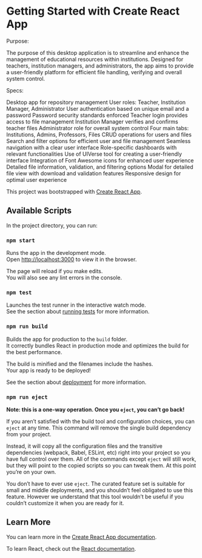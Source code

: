 # Getting Started with Create React App

Purpose:

The purpose of this desktop application is to streamline and enhance the management of educational resources within institutions. Designed for teachers, institution managers, and administrators, the app aims to provide a user-friendly platform for efficient file handling, verifying and overall system control.

Specs:

Desktop app for repository management
User roles: Teacher, Institution Manager, Administrator
User authentication based on unique email and a password
Password security standards enforced
Teacher login provides access to file management
Institution Manager verifies and confirms teacher files
Administrator role for overall system control
Four main tabs: Institutions, Admins, Professors, Files
CRUD operations for users and files
Search and filter options for efficient user and file management
Seamless navigation with a clear user interface
Role-specific dashboards with relevant functionalities
Use of UIVerse tool for creating a user-friendly interface
Integration of Font Awesome icons for enhanced user experience
Detailed file information, validation, and filtering options
Modal for detailed file view with download and validation features
Responsive design for optimal user experience

This project was bootstrapped with [Create React App](https://github.com/facebook/create-react-app).

## Available Scripts

In the project directory, you can run:

### `npm start`

Runs the app in the development mode.\
Open [http://localhost:3000](http://localhost:3000) to view it in the browser.

The page will reload if you make edits.\
You will also see any lint errors in the console.

### `npm test`

Launches the test runner in the interactive watch mode.\
See the section about [running tests](https://facebook.github.io/create-react-app/docs/running-tests) for more information.

### `npm run build`

Builds the app for production to the `build` folder.\
It correctly bundles React in production mode and optimizes the build for the best performance.

The build is minified and the filenames include the hashes.\
Your app is ready to be deployed!

See the section about [deployment](https://facebook.github.io/create-react-app/docs/deployment) for more information.

### `npm run eject`

**Note: this is a one-way operation. Once you `eject`, you can’t go back!**

If you aren’t satisfied with the build tool and configuration choices, you can `eject` at any time. This command will remove the single build dependency from your project.

Instead, it will copy all the configuration files and the transitive dependencies (webpack, Babel, ESLint, etc) right into your project so you have full control over them. All of the commands except `eject` will still work, but they will point to the copied scripts so you can tweak them. At this point you’re on your own.

You don’t have to ever use `eject`. The curated feature set is suitable for small and middle deployments, and you shouldn’t feel obligated to use this feature. However we understand that this tool wouldn’t be useful if you couldn’t customize it when you are ready for it.

## Learn More

You can learn more in the [Create React App documentation](https://facebook.github.io/create-react-app/docs/getting-started).

To learn React, check out the [React documentation](https://reactjs.org/).
